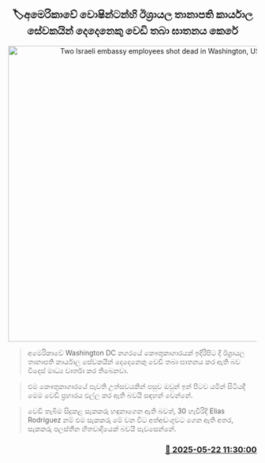 <p align='center'><b><h2 align='center' title='Two Israeli embassy employees shot dead in Washington, US'>🏷අමෙරිකාවේ වොෂින්ටන්හි ඊශ්‍රායල තානාපති කාර්යාල සේවකයින් දෙදෙනෙකු වෙඩි තබා ඝාතනය කෙරේ</h2></b></p>
<p align='center'><img src='https://helakuru.sgp1.cdn.digitaloceanspaces.com/esana/images/lib/Washington-DC.jpg' width='600' alt='Two Israeli embassy employees shot dead in Washington, US'></p>

> අමෙරිකාවේ Washington DC නගරයේ කෞතුකාගාරයක් ඉදිරිපිට දී ඊශ්‍රායල තානාපති කාර්යාල සේවකයින් දෙදෙනෙකු වෙඩි තබා ඝාතනය කර ඇති බව විදෙස් මාධ්‍ය වාර්තා කර තිබෙනවා.

> එම කෞතුකාගාරයේ පැවති උත්සවයකින් පසුව ඔවුන් ඉන් පිටව යමින් සිටියදී මෙම වෙඩි ප්‍රහාරය එල්ල කර ඇති බවයි සඳහන් වෙන්නේ.

> වෙඩි තැබීම සිදුකළ සැකකරු හඳුනාගෙන ඇති බවත්, 30 හැවිරිදි Elias Rodriguez නම් එම සැකකරු මේ වන විට අත්අඩංගුවට ගෙන ඇති අතර, සැකකරු පලස්තීන හිතවාදියෙක් බවයි පැවසෙන්නේ.



<h3 align='right'><a href='https://www.helakuru.lk/esana/p/110333/'>📅 2025-05-22 11:30:00</a></h3>
